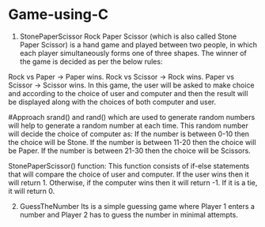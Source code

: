 # Game-using-C

1. StonePaperScissor
Rock Paper Scissor (which is also called Stone Paper Scissor) is a hand game and played between two people, in which each player simultaneously forms one of three shapes. The winner of the game is decided as per the below rules:

Rock vs Paper -> Paper wins.
Rock vs Scissor -> Rock wins.
Paper vs Scissor -> Scissor wins.
In this game, the user will be asked to make choice and according to the choice of user and computer and then the result will be displayed along with the choices of both computer and user.

#Approach
srand() and rand() which are used to generate random numbers will help to generate a random number at each time.
This random number will decide the choice of computer as:
If the number is between 0-10 then the choice will be Stone.
If the number is between 11-20 then the choice will be Paper.
If the number is between 21-30 then the choice will be Scissors.

StonePaperScissor() function: This function consists of if-else statements that will compare the choice of user and computer. If the user wins then it will return 1. Otherwise, if the computer wins then it will return -1. If it is a tie, it will return 0.

2. GuessTheNumber
Its is a simple guessing game where Player 1 enters a number and Player 2 has to guess the number in minimal attempts.
